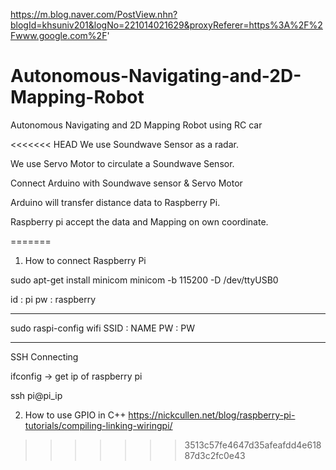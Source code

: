 https://m.blog.naver.com/PostView.nhn?blogId=khsuniv201&logNo=221014021629&proxyReferer=https%3A%2F%2Fwww.google.com%2F'


# Autonomous-Navigating-and-2D-Mapping-Robot
Autonomous Navigating and 2D Mapping Robot using RC car

<<<<<<< HEAD
We use Soundwave Sensor as a radar.

We use Servo Motor to circulate a Soundwave Sensor.

Connect Arduino with Soundwave sensor & Servo Motor

Arduino will transfer distance data to Raspberry Pi.

Raspberry pi accept the data and Mapping on own coordinate.

=======
1. How to connect Raspberry Pi

sudo apt-get install minicom
minicom -b 115200 -D /dev/ttyUSB0

id : pi
pw : raspberry


--------------------------------------
sudo raspi-config
wifi
SSID :  NAME
PW : PW

--------------------------------------
SSH Connecting

ifconfig -> get ip of raspberry pi

ssh pi@pi_ip


2. How to use GPIO in C++
https://nickcullen.net/blog/raspberry-pi-tutorials/compiling-linking-wiringpi/
>>>>>>> 3513c57fe4647d35afeafdd4e61887d3c2fc0e43

